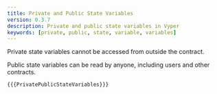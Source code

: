 ```yaml
---
title: Private and Public State Variables
version: 0.3.7
description: Private and public state variables in Vyper
keywords: [private, public, state, variable, variables]
---
```


Private state variables cannot be accessed from outside the contract.

Public state variables can be read by anyone, including users and other contracts.

```vyper
{{{PrivatePublicStateVariables}}}
```
